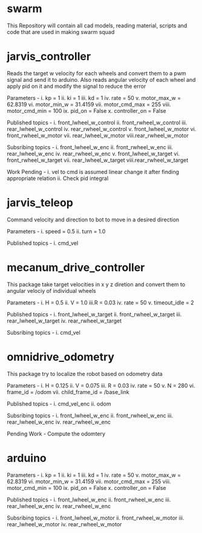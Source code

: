 # swarm

This Repository will contain all cad models, reading material, scripts and code that are used in making swarm squad



# jarvis_controller

Reads the target w velocity for each wheels and convert them to a pwm signal and send it to arduino.
Also reads angular velocity of each wheel and apply pid on it and modify the signal to reduce the error

Parameters - 
	i.    kp            = 1
	ii.   ki    		= 1
	iii.  kd    		= 1
	iv.   rate  		= 50
	v.    motor_max_w   = 62.8319
	vi.   motor_min_w   = 31.4159
	vii.  motor_cmd_max = 255
	viii. motor_cmd_min = 100
	ix.   pid_on        = False
	x.    controller_on = False

Published topics - 
	i.	 front_lwheel_w_control 
	ii.	 front_rwheel_w_control 
	iii. rear_lwheel_w_control
	iv.	 rear_rwheel_w_control
	v.	 front_lwheel_w_motor
	vi.	 front_rwheel_w_motor
	vii. rear_lwheel_w_motor
	viii.rear_rwheel_w_motor

Subsribing topics - 
	i.	 front_lwheel_w_enc
	ii.	 front_rwheel_w_enc
	iii. rear_lwheel_w_enc
	iv.	 rear_rwheel_w_enc
	v.	 front_lwheel_w_target
	vi.	 front_rwheel_w_target
	vii. rear_lwheel_w_target
	viii.rear_rwheel_w_target

Work Pending - 
	i.  vel to cmd is assumed linear change it after finding appropriate relation
	ii. Check pid integral



# jarvis_teleop

Command velocity and direction to bot to move in a desired direction

Parameters - 
	i.	speed = 0.5
	ii. turn  = 1.0

Published topics - 
	i.	cmd_vel



# mecanum_drive_controller

This package take target velocities in x y z diretion and convert them to angular velociy of individual wheels

Parameters - 
	i.	H    		 = 0.5
	ii. V    		 = 1.0
	iii.R    		 = 0.03
	iv. rate 		 = 50
	v.  timeout_idle = 2

Published topics - 
	i.	 front_lwheel_w_target 
	ii.	 front_rwheel_w_target 
	iii. rear_lwheel_w_target
	iv.	 rear_rwheel_w_target

Subsribing topics - 
	i.	 cmd_vel


# omnidrive_odometry

This package try to localize the robot based on odometry data

Parameters - 
	i.    H              = 0.125
	ii.   V    			 = 0.075
	iii.  R    			 = 0.03
	iv.   rate  		 = 50
	v.    N   			 = 280
	vi.   frame_id   	 = /odom
	vii.  child_frame_id = /base_link

Published topics - 
	i.	 cmd_vel_enc 
	ii.	 odom 

Subsribing topics - 
	i.	 front_lwheel_w_enc
	ii.	 front_rwheel_w_enc
	iii. rear_lwheel_w_enc
	iv.	 rear_rwheel_w_enc

Pending Work -
	Compute the odomtery


# arduino

Parameters - 
	i.    kp            = 1
	ii.   ki    		= 1
	iii.  kd    		= 1
	iv.   rate  		= 50
	v.    motor_max_w   = 62.8319
	vi.   motor_min_w   = 31.4159
	vii.  motor_cmd_max = 255
	viii. motor_cmd_min = 100
	ix.   pid_on        = False
	x.    controller_on = False

Published topics - 
	i.	 front_lwheel_w_enc
	ii.	 front_rwheel_w_enc
	iii. rear_lwheel_w_enc
	iv.	 rear_rwheel_w_enc


Subsribing topics - 
	i.	 front_lwheel_w_motor
	ii.	 front_rwheel_w_motor
	iii. rear_lwheel_w_motor
	iv.  rear_rwheel_w_motor
